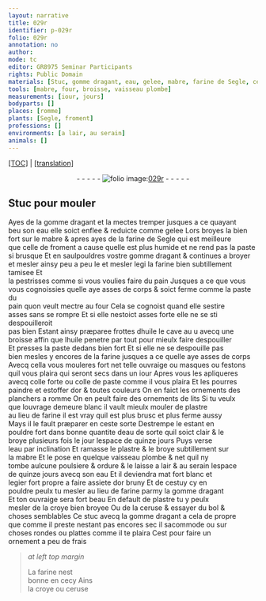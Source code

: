 ```yaml
---
layout: narrative
title: 029r
identifier: p-029r
folio: 029r
annotation: no
author:
mode: tc
editor: GR8975 Seminar Participants
rights: Public Domain
materials: [Stuc, gomme dragant, eau, gelee, mabre, farine de Segle, celle de froment, farine, pain, la paste du pain, huile, colle forte, colle de paste, or, plastre, plombe, croye, ceruse, bol, stuc]
tools: [mabre, four, broisse, vaisseau plombe]
measurements: [iour, jours]
bodyparts: []
places: [romme]
plants: [Segle, froment]
professions: []
environments: [a lair, au serain]
animals: []
---
```


<p><a href="{{ site.baseurl }}/diplomatic/">[TOC]</a> | <a href="{{ site.baseurl }}/texts/p-029r_tl/" target="_blank">[translation]</a></p><div class="folio" align="center">- - - - - <a href="http://gallica.bnf.fr/ark:/12148/btv1b10500001g/f63.image" target="_blank"><img src="https://cu-mkp.github.io/2017-workshop-edition/assets/photo-icon.png" alt="folio image: " style="display:inline-block; margin-bottom:-3px;"/>029r</a> - - - - - </div>  
  

## <span class="m">Stuc</span> pour mouler

 
Ayes de la <span class="m">gomme dragant</span> et la mectes tremper jusques a ce quayant<br/> beu son <span class="m">eau</span> elle soict enflee & reduicte comme <span class="m">gelee</span> Lors broyes la bien<br/> fort sur le <span class="tl"><span class="m">mabre</span></span> & apres ayes de la <span class="m">farine de <span class="pa">Segle</span></span> qui est meilleure<br/> que <span class="m">celle de <span class="pa">froment</span></span> a cause quelle est plus humide et ne rend pas la paste<br/> si brusque Et en saulpouldres v<span class="exp">ost</span>re <span class="m">gomme dragant</span> & continues a broyer<br/> <span class="add">et mesler</span> ainsy peu a peu <span class="del">le et mesler legi</span> la <span class="m">farine</span> bien subtillement tamisee Et<br/> la pestrisses co<span class="exp">mm</span>e si vous voulies faire du <span class="m">pain</span> Jusques a ce que <span class="del">vous</span><br/> vous cognoissies quelle aye asses de corps & soict ferme comme <span class="m">la paste du<br/> pain</span> quon veult mectre au <span class="tl">four</span> Cela se cognoist quand elle sestire<br/> asses sans se rompre Et si elle nestoict asses forte elle ne se <span class="del">sti</span> despouilleroit<br/> pas bien Estant ainsy præparee frottes d<span class="m">huile</span> le cave <span class="del">au u</span> avecq une<br/> <span class="tl">broisse</span> affin que l<span class="m">huile</span> penetre par tout pour mieulx faire despouiller<br/> Et presses la paste dedans bien fort Et si elle ne se despouille pas<br/> bien mesles y encores de la <span class="m">farine</span> jusques a ce quelle aye asses de corps<br/> Avecq cella vous mouleres fort net telle ouvraige ou masques ou festons<br/> quil vous plaira qui seront secs dans un <span class="ms"><span class="tmp">iour</span></span> Apres vous les apliqueres<br/> avecq <span class="m">colle forte</span> ou <span class="m">colle de paste</span> comme il vous plaira Et les pourres<br/> paindre et estoffer d<span class="m">or</span> & toutes couleurs On en faict les ornements des<br/> planchers a <span class="pl">romme</span> On en peult faire des ornements de lits Si tu veulx<br/> que louvrage demeure blanc il vault mieulx mouler de <span class="m">plastre</span><br/> au lieu de <span class="m">farine</span> il est vray quil est plus brusc et plus ferme aussy<br/> Mays il le fault præparer en ceste sorte Destrempe le estant en<br/> pouldre <span class="del">fort</span> dans bonne quantite d<span class="m">eau</span> de sorte quil soict <span class="add">clair</span> & le<br/> broye plusieurs fois le jour lespace de quinze <span class="ms"><span class="tmp">jours</span></span> Puys verse<br/> l<span class="m">eau</span> par inclination Et ramasse le <span class="m">plastre</span> & le broye subtillem<span class="exp">ent</span> sur<br/> la <span class="tl"><span class="m">mabre</span></span> Et le pose en quelque <span class="tl">vaisseau <span class="m">plombe</span></span> & net quil ny<br/> tombe aulcune poulsiere & ordure & le laisse <span class="env">a lair</span> & <span class="env">au serain</span> lespace<br/> de quinze <span class="ms"><span class="tmp">jours</span></span> avecq son <span class="m">eau</span> Et il deviendra mat fort blanc et<br/> legier fort propre a faire assiete d<span class="m">or</span> bruny Et de cestuy cy en<br/> pouldre peulx tu mesler au lieu de <span class="m">farine</span> parmy la <span class="m">gomme dragant</span><br/> Et ton ouvraige sera fort beau En default de <span class="m">plastre</span> tu y peulx<br/> mesler de la <span class="m">croye</span> bien broyee Ou de la <span class="m">ceruse</span> & essayer du <span class="m">bol</span> &<br/> choses semblables Ce <span class="m">stuc</span> avecq la <span class="m">gomme dragant</span> a cela de propre<br/> que comme il preste nestant pas encores sec il sacommode ou sur<br/> choses rondes ou plattes co<span class="exp">mm</span>e il te plaira Cest pour faire un<br/> ornement a peu de frais 
 
> *at left top margin*
> 
> 
>   La <span class="m">farine</span> nest<br/> bonne en cecy Ains<br/> la <span class="m">croye</span> ou <span class="m">ceruse</span> 
 
